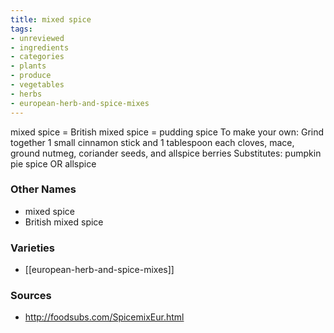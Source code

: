```yaml
---
title: mixed spice
tags:
- unreviewed
- ingredients
- categories
- plants
- produce
- vegetables
- herbs
- european-herb-and-spice-mixes
---
```

mixed spice = British mixed spice = pudding spice To make your own: Grind together 1 small cinnamon stick and 1 tablespoon each cloves, mace, ground nutmeg, coriander seeds, and allspice berries Substitutes: pumpkin pie spice OR allspice

### Other Names

* mixed spice
* British mixed spice

### Varieties

* [[european-herb-and-spice-mixes]]

### Sources
* http://foodsubs.com/SpicemixEur.html
